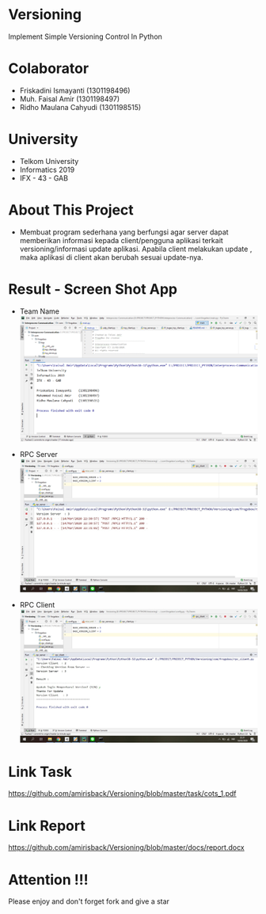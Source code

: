 # Versioning
Implement Simple Versioning Control In Python

# Colaborator
- Friskadini Ismayanti (1301198496)
- Muh. Faisal Amir  (1301198497)
- Ridho Maulana Cahyudi  (1301198515)

# University
- Telkom University
- Informatics 2019
- IFX - 43 - GAB

# About This Project
- Membuat program sederhana yang berfungsi agar server dapat memberikan informasi kepada client/pengguna aplikasi terkait versioning/informasi update aplikasi. Apabila client melakukan update ,	maka aplikasi di client akan berubah sesuai update-nya.

# Result - Screen Shot App
- Team Name
![ScreenShoot Apps](docs/image/team_name.png?raw=true)

- RPC Server
![ScreenShoot Apps](docs/image/rpc_server.jpg?raw=true)

- RPC Client
![ScreenShoot Apps](docs/image/rpc_client.jpg?raw=true)

# Link Task
https://github.com/amirisback/Versioning/blob/master/task/cots_1.pdf

# Link Report
https://github.com/amirisback/Versioning/blob/master/docs/report.docx

# Attention !!!
Please enjoy and don't forget fork and give a star